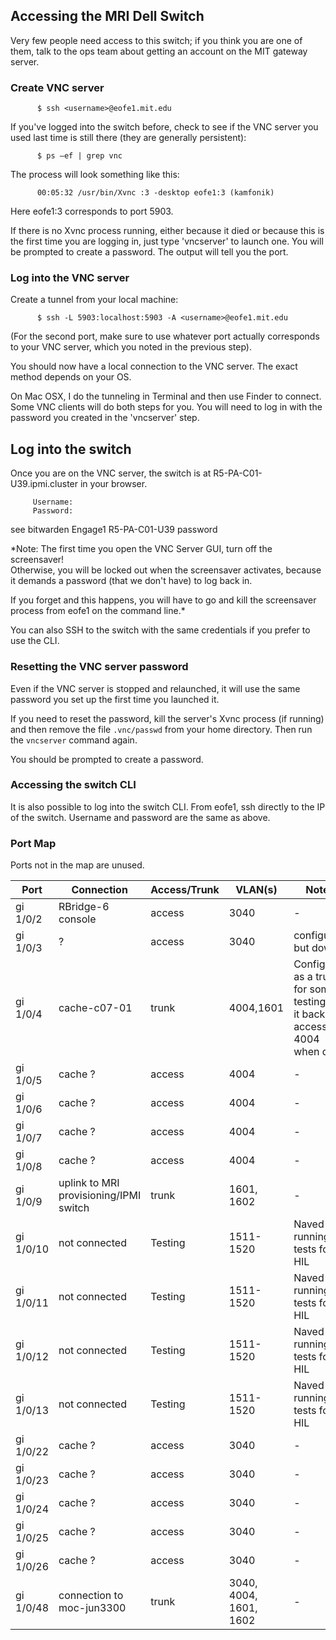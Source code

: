 ## Accessing the MRI Dell Switch
Very few people need access to this switch; if you think you are one of them, talk to the ops team about getting an account on the MIT gateway server. 

### Create VNC server
```shell  
      $ ssh <username>@eofe1.mit.edu
```
If you've logged into the switch before, check to see if the VNC server you used last time is still there (they are generally persistent):
```shell
      $ ps –ef | grep vnc
```
The process will look something like this: 
```shell
      00:05:32 /usr/bin/Xvnc :3 -desktop eofe1:3 (kamfonik)
```
Here eofe1:3 corresponds to port 5903.

If there is no Xvnc process running, either because it died or because this is the first time you are logging in, 
just type 'vncserver' to launch one.  You will be prompted to create a password.  The output will tell you the port.

### Log into the VNC server
Create a tunnel from your local machine:
```shell
      $ ssh -L 5903:localhost:5903 -A <username>@eofe1.mit.edu
```
(For the second port, make sure to use whatever port actually corresponds to your VNC server, which you noted in the previous step).

You should now have a local connection to the VNC server.  The exact method depends on your OS.

On Mac OSX, I do the tunneling in Terminal and then use Finder to connect. Some VNC clients will do both steps for you. 
You will need to log in with the password you created in the 'vncserver' step.

## Log into the switch
Once you are on the VNC server, the switch is at R5-PA-C01-U39.ipmi.cluster in your browser. 
```shell
     Username:   
     Password: 
```
see bitwarden Engage1 R5-PA-C01-U39 password

*Note:  The first time you open the VNC Server GUI, turn off the screensaver!  
Otherwise, you will be locked out when the screensaver activates, because it demands a password (that we don't have) to log back in.  

If you forget and this happens, you will have to go and kill the screensaver process from eofe1 on the command line.*

You can also SSH to the switch with the same credentials if you prefer to use the CLI.

### Resetting the VNC server password
Even if the VNC server is stopped and relaunched, it will use the same password you set up the first time you launched it.  

If you need to reset the password, kill the server's Xvnc process (if running) and then remove the file `.vnc/passwd` 
from your home directory.  Then run the `vncserver` command again.  

You should be prompted to create a password.

### Accessing the switch CLI
It is also possible to log into the switch CLI. From eofe1, ssh directly to the IP of the switch.  Username and password are the same as above.

### Port Map
Ports not in the map are unused.

| Port      | Connection                             | Access/Trunk | VLAN(s)                | Notes                                                                           |
| --------- | -------------------------------------- | ------------ | ---------------------- | ------------------------------------------------------------------------------- |
| gi 1/0/2  | RBridge-6 console                      | access       | 3040                   | -                                                                               |
| gi 1/0/3  | ?                                      | access       | 3040                   | configured but down                                                             |
| gi 1/0/4  | cache-c07-01                           | trunk        | 4004,1601              | Configured as a trunk for some testing; put it back to access on 4004 when done |
| gi 1/0/5  | cache ?                                | access       | 4004                   | -                                                                               |
| gi 1/0/6  | cache ?                                | access       | 4004                   | -                                                                               |
| gi 1/0/7  | cache ?                                | access       | 4004                   | -                                                                               |
| gi 1/0/8  | cache ?                                | access       | 4004                   | -                                                                               |
| gi 1/0/9  | uplink to MRI provisioning/IPMI switch | trunk        | 1601, 1602             | -                                                                               |
| gi 1/0/10 | not connected                          | Testing      | 1511-1520              | Naved is running tests for HIL                                                  |
| gi 1/0/11 | not connected                          | Testing      | 1511-1520              | Naved is running tests for HIL                                                  |
| gi 1/0/12 | not connected                          | Testing      | 1511-1520              | Naved is running tests for HIL                                                  |
| gi 1/0/13 | not connected                          | Testing      | 1511-1520              | Naved is running tests for HIL                                                  |
| gi 1/0/22 | cache ?                                | access       | 3040                   | -                                                                               |
| gi 1/0/23 | cache ?                                | access       | 3040                   | -                                                                               |
| gi 1/0/24 | cache ?                                | access       | 3040                   | -                                                                               |
| gi 1/0/25 | cache ?                                | access       | 3040                   | -                                                                               |
| gi 1/0/26 | cache ?                                | access       | 3040                   | -                                                                               |
| gi 1/0/48 | connection to moc-jun3300              | trunk        | 3040, 4004, 1601, 1602 | -                                                                               |

